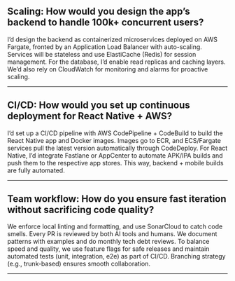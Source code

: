 ## Scaling: How would you design the app’s backend to handle 100k+ concurrent users?
I’d design the backend as containerized microservices deployed on AWS Fargate, fronted by an Application Load Balancer with auto-scaling. Services will be stateless and use ElastiCache (Redis) for session management. For the database, I’d enable read replicas and caching layers. We’d also rely on CloudWatch for monitoring and alarms for proactive scaling.

---

## CI/CD: How would you set up continuous deployment for React Native + AWS?
I’d set up a CI/CD pipeline with AWS CodePipeline + CodeBuild to build the React Native app and Docker images. Images go to ECR, and ECS/Fargate services pull the latest version automatically through CodeDeploy. For React Native, I’d integrate Fastlane or AppCenter to automate APK/IPA builds and push them to the respective app stores. This way, backend + mobile builds are fully automated.

---

## Team workflow: How do you ensure fast iteration without sacrificing code quality?
We enforce local linting and formatting, and use SonarCloud to catch code smells. Every PR is reviewed by both AI tools and humans. We document patterns with examples and do monthly tech debt reviews. To balance speed and quality, we use feature flags for safe releases and maintain automated tests (unit, integration, e2e) as part of CI/CD. Branching strategy (e.g., trunk-based) ensures smooth collaboration.

---